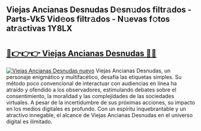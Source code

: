 ## Viejas Ancianas Desnudas D𝚎sn𝚞dos filtr𝚊dos - Parts-Vk5 Vid𝚎os filtr𝚊dos - N𝚞evas f𝚘tos atr𝚊ctivas 1Y8LX

# <h2><a href="http://mbcnhmr.tromn.icu/?c=Viejas+Ancianas+Desnudas">🔗👉👉👉 Viejas Ancianas Desnudas 🔗🔗</a></h2>

[![Viejas Ancianas Desnudas nuevo](https://i.imgur.com/pEAQMta.gif)](http://mbcnhmr.tromn.icu/?c=Viejas+Ancianas+Desnudas)
Viejas Ancianas Desnudas, un personaje enigmático y multifacético, desafía las etiquetas simples. Su método poco convencional de interactuar con audiencias en línea ha atraído y ofendido a los observadores, estimulando debates sobre el consentimiento, la moralidad y las complejidades de las sociedades virtuales. A pesar de la incertidumbre de sus próximas acciones, su impacto en los medios digitales es profundo. Con un espíritu inquebrantable y un atractivo innegable, el alcance de Viejas Ancianas Desnudas en el universo digital es ilimitado.
